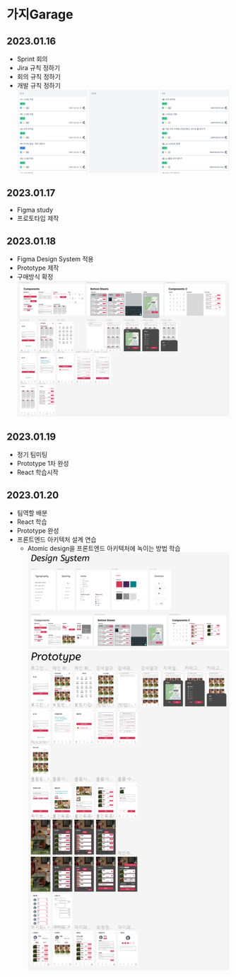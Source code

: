 # 가지Garage

## 2023.01.16

- Sprint 회의
- Jira 규칙 정하기
- 회의 규칙 정하기
- 개발 규칙 정하기
  ![jira](./img/jira_20230116.png)

## 2023.01.17

- Figma study
- 프로토타입 제작

## 2023.01.18

- Figma Design System 적용
- Prototype 제작
- 구매방식 확정
  ![DesignSystem](./img/Prototype_20230118.png)

## 2023.01.19

- 정기 팀미팅
- Prototype 1차 완성
- React 학습시작

## 2023.01.20

- 팀역할 배분
- React 학습
- Prototype 완성
- 프론트엔드 아키텍처 설계 연습
  - Atomic design을 프론트엔드 아키텍처에 녹이는 방법 학습
    ![DesignSystem](./img/DesignSystem_20230120.png)
    ![Prototype](./img/Prototype_20230120.png)
